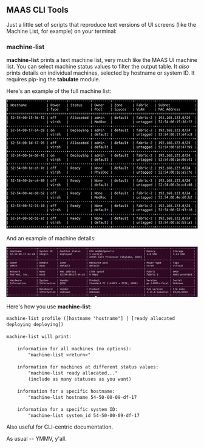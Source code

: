 ## MAAS CLI Tools

Just a little set of scripts that reproduce text versions of UI screens (like the Machine List, for example) on your terminal:   

### machine-list
**machine-list** prints a text machine list, very much like the MAAS UI machine list.  You can select machine status values to filter the output table.  It *also* prints details on individual machines, selected by hostname or system ID. It requires pip-ing the **tabulate** module.

Here's an example of the full machine list:

![machine list](text-machine-list.jpg)

And an example of machine details:

![machine details](machine-details.jpg)

Here's how you use **machine-list**:

```
machine-list profile ([hostname "hostname"] | [ready allocated deploying deploying])

machine-list will print:

	information for all machines (no options):
		"machine-list <return>"

	information for machines at different status values:
		"machine-list ready allocated..."
		(include as many statuses as you want)

	information for a specific hostname:
		"machine-list hostname 54-50-00-09-df-17

	information for a specific system ID:
		"machine-list system_id 54-50-00-09-df-17
```

Also useful for CLI-centric documentation.

As usual -- YMMV, y'all.